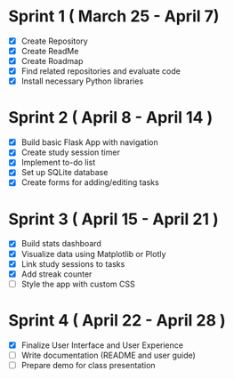 # Sprint 1 ( March 25 - April 7)
- [x] Create Repository
- [x] Create ReadMe
- [x] Create Roadmap
- [x] Find related repositories and evaluate code
- [x] Install necessary Python libraries
      
# Sprint 2 ( April 8 - April 14 )
- [x] Build basic Flask App with navigation
- [x] Create study session timer
- [x] Implement to-do list
- [x] Set up SQLite database
- [x] Create forms for adding/editing tasks

# Sprint 3 ( April 15 - April 21 )
- [x] Build stats dashboard
- [x] Visualize data using Matplotlib or Plotly
- [x] Link study sessions to tasks
- [x] Add streak counter
- [ ] Style the app with custom CSS

# Sprint 4 ( April 22 - April 28 )
- [x] Finalize User Interface and User Experience
- [ ] Write documentation (README and user guide)
- [ ] Prepare demo for class presentation
